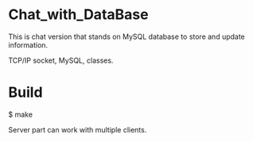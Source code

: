 # Chat_with_DataBase
This is chat version that stands on MySQL database to store and update information.

TCP/IP socket,
MySQL,
classes.

# Build
$ make

Server part can work with multiple clients.

